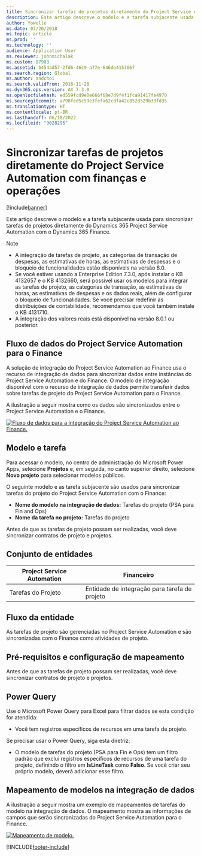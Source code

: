 ```yaml
---
title: Sincronizar tarefas de projetos diretamente do Project Service Automation com finanças e operações
description: Este artigo descreve o modelo e a tarefa subjacente usada para sincronizar tarefas de projetos diretamente do Microsoft Dynamics 365 Project Service Automation com o Dynamics 365 Finance.
author: Yowelle
ms.date: 07/20/2018
ms.topic: article
ms.prod: ''
ms.technology: ''
audience: Application User
ms.reviewer: johnmichalak
ms.custom: 87983
ms.assetid: b454ad57-2fd6-46c9-a77e-646de4153067
ms.search.region: Global
ms.author: andchoi
ms.search.validFrom: 2016-11-28
ms.dyn365.ops.version: AX 7.3.0
ms.openlocfilehash: ed559fcd9e0e666f68e7d9f4f1fca91417fe4970
ms.sourcegitcommit: a798fed5c59e3fefa62cdfa42c852d529b33fd35
ms.translationtype: HT
ms.contentlocale: pt-BR
ms.lasthandoff: 06/18/2022
ms.locfileid: "9028295"
---
```

# <a name="synchronize-project-tasks-directly-from-project-service-automation-to-finance-and-operations"></a>Sincronizar tarefas de projetos diretamente do Project Service Automation com finanças e operações

[!include[banner](../includes/banner.md)]

Este artigo descreve o modelo e a tarefa subjacente usada para sincronizar tarefas de projetos diretamente do Dynamics 365 Project Service Automation com o Dynamics 365 Finance.

> [!NOTE]
> - A integração de tarefas de projeto, as categorias de transação de despesas, as estimativas de horas, as estimativas de despesas e o bloqueio de funcionalidades estão disponíveis na versão 8.0.
> - Se você estiver usando a Enterprise Edition 7.3.0, após instalar o KB 4132657 e o KB 4132660, será possível usar os modelos para integrar as tarefas de projeto, as categorias de transação, as estimativas de horas, as estimativas de despesas e os dados reais, além de configurar o bloqueio de funcionalidades. Se você precisar redefinir as distribuições de contabilidade, recomendamos que você também instale o KB 4131710.
> - A integração dos valores reais está disponível na versão 8.0.1 ou posterior.

## <a name="data-flow-for-project-service-automation-to-finance"></a>Fluxo de dados do Project Service Automation para o Finance

A solução de integração do Project Service Automation ao Finance usa o recurso de integração de dados para sincronizar dados entre instâncias do Project Service Automation e do Finance. O modelo de integração disponível com o recurso de integração de dados permite transferir dados sobre tarefas de projeto do Project Service Automation para o Finance.

A ilustração a seguir mostra como os dados são sincronizados entre o Project Service Automation e o Finance.

[![Fluxo de dados para a integração do Project Service Automation ao Finance.](./media/ProjectTasksFlow.png)](./media/ProjectTasksFlow.png)

## <a name="template-and-task"></a>Modelo e tarefa

Para acessar o modelo, no centro de administração do Microsoft Power Apps, selecione **Projetos** e, em seguida, no canto superior direito, selecione **Novo projeto** para selecionar modelos públicos.

O seguinte modelo e as tarefa subjacente são usados para sincronizar tarefas do projeto do Project Service Automation com o Finance:

- **Nome do modelo na integração de dados:** Tarefas do projeto (PSA para Fin and Ops)
- **Nome da tarefa no projeto:** Tarefas do projeto

Antes de que as tarefas de projeto possam ser realizadas, você deve sincronizar contratos de projeto e projetos.

## <a name="entity-set"></a>Conjunto de entidades

| Project Service Automation | Financeiro                             |
|----------------------------|-------------------------------------|
| Tarefas do Projeto              | Entidade de integração para tarefa de projeto |

## <a name="entity-flow"></a>Fluxo da entidade

As tarefas de projeto são gerenciadas no Project Service Automation e são sincronizadas com o Finance como atividades de projeto.

## <a name="prerequisites-and-mapping-setup"></a>Pré-requisitos e configuração de mapeamento

Antes de que as tarefas de projeto possam ser realizadas, você deve sincronizar contratos de projeto e projetos.

## <a name="power-query"></a>Power Query

Use o Microsoft Power Query para Excel para filtrar dados se esta condição for atendida:

- Você tem registros específicos de recursos em uma tarefa de projeto.

Se precisar usar o Power Query, siga esta diretriz:

- O modelo de tarefas do projeto (PSA para Fin e Ops) tem um filtro padrão que exclui registros específicos de recursos de uma tarefa do projeto, definindo o filtro em **IsLineTask** como **Falso**. Se você criar seu próprio modelo, deverá adicionar esse filtro.

## <a name="template-mapping-in-data-integration"></a>Mapeamento de modelos na integração de dados

A ilustração a seguir mostra um exemplo de mapeamentos de tarefas do modelo na integração de dados. O mapeamento mostra as informações de campos que serão sincronizadas do Project Service Automation para o Finance.

[![Mapeamento de modelo.](./media/ProjectTasksMapping.png)](./media/ProjectTasksMapping.png)


[!INCLUDE[footer-include](../includes/footer-banner.md)]